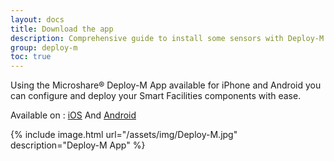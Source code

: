 ```yaml
---
layout: docs
title: Download the app
description: Comprehensive guide to install some sensors with Deploy-M
group: deploy-m
toc: true
---
```


Using the Microshare® Deploy-M App available for iPhone and Android you can configure and deploy your Smart Facilities components with ease.

Available on : [iOS](https://apps.apple.com/gb/app/deploy-m/id1494017236) And [Android](https://play.google.com/store/apps/details?id=io.microshare.deploym&hl=en_GB)

{% include image.html url="/assets/img/Deploy-M.jpg" description="Deploy-M App" %}